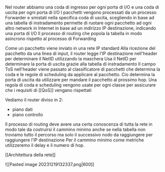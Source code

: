 Nel router abbiamo una coda di ingresso per ogni porta di I/O e una coda di uscita per ogni porta di I/O
I pacchetti vengono processati da un processo Forwarder e smistati nella specifica coda di uscita, scegliendo in base ad una tabella di instradamento permette di ruotare ogni pacchetto ad ogni altro network in Internet in base ad un indirizzo IP destinazione, indicando una porta di I/O
Il processo di routing che popola la tabella in modo asincrono rispetto al processo di Forwarding

Come un pacchetto viene inviato in una rete IP standard
Alla ricezione del pacchetto da una linea di input, il router legge l'IP destinazione nell'header per determinare il NetID utilizzando la maschera
Usa il NetID per determinare la porta di uscita grazie alla tabella di instradamento
Il campo ToS nell'header viene passato al classificatore di pacchetti che determina la coda e le regole di scheduling da applicare al pacchetto. Cio determina la porta di uscita da utilizzare per mandare il pacchetto al prossimo hop.
Una regola di coda e scheduling vengono usate per ogni classe per assicurare che i requisiti di [[QoS]] vengano rispettati

Vediamo il router diviso in 2:
- piano dati
- piano controllo

Il processo di routing deve avere una certa conoscenza di tutta la rete in modo tale da costruirsi il cammino minimo anche se nella tabella non troviamo tutto il percorso ma solo il successivo nodo da raggiungere per raggiungere l'IP destinazione
Per il cammino minimo come metriche utilizzeremo il delay e il numero di hop.

[[Architettura della rete]]

![[Pasted image 20231219132337.png|600]]